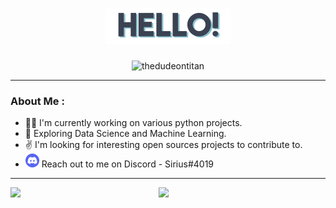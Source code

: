 <h1 align="center">
    <img src="https://github.com/thedudeontitan/thedudeontitan/blob/master/assets/HELLO.png">
</h1>

<p align="center">
    <img src="https://komarev.com/ghpvc/?username=thedudeontitan&style=flat-square" alt="thedudeontitan"/> 
</p>

---

### About Me :

- :man_technologist: I'm currently working on various python projects.
- :seedling: Exploring Data Science and Machine Learning.
- :v: I'm looking for interesting open sources projects to contribute to.
- ![discord badge](https://github.com/thedudeontitan/thedudeontitan/blob/master/assets/Discord-Logo-Circle-1536x1536.png) Reach out to me on Discord - Sirius#4019

---

<img align="left" width="47%" src="https://github-readme-stats.vercel.app/api?username=thedudeontitan&theme=nord&show_icons=true">
<img align="left" width="47%" src="https://github-readme-stats.vercel.app/api/top-langs/?username=thedudeontitan&layout=compact&theme=nord">
